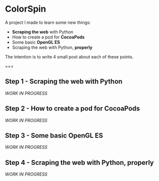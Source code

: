 # ColorSpin

A project I made to learn some new things:

* **Scraping the web** with Python
* How to create a pod for **CocoaPods**
* Some basic **OpenGL ES**
* Scraping the web with Python, **properly**

The intention is to write 4 small post about each of these points.

===

## Step 1 - Scraping the web with Python

_WORK IN PROGRESS_

## Step 2 - How to create a pod for CocoaPods

_WORK IN PROGRESS_

## Step 3 - Some basic OpenGL ES

_WORK IN PROGRESS_

## Step 4 - Scraping the web with Python, properly

_WORK IN PROGRESS_
